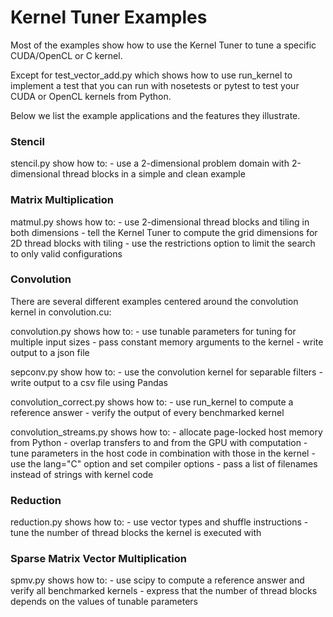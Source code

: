 # Kernel Tuner Examples

Most of the examples show how to use the Kernel Tuner to tune a specific CUDA/OpenCL or C kernel.

Except for test_vector_add.py which shows how to use run_kernel to implement
a test that you can run with nosetests or pytest to test your CUDA or OpenCL kernels from Python.

Below we list the example applications and the features they illustrate.

### Stencil

stencil.py show how to:
     - use a 2-dimensional problem domain with 2-dimensional thread blocks in a simple and clean example

### Matrix Multiplication

matmul.py shows how to:
     - use 2-dimensional thread blocks and tiling in both dimensions
     - tell the Kernel Tuner to compute the grid dimensions for 2D thread blocks with tiling
     - use the restrictions option to limit the search to only valid configurations

### Convolution

There are several different examples centered around the convolution kernel in convolution.cu:

convolution.py shows how to:
     - use tunable parameters for tuning for multiple input sizes
     - pass constant memory arguments to the kernel
     - write output to a json file

sepconv.py show how to:
     - use the convolution kernel for separable filters
     - write output to a csv file using Pandas

convolution_correct.py shows how to:
     - use run_kernel to compute a reference answer 
     - verify the output of every benchmarked kernel

convolution_streams.py shows how to:
     - allocate page-locked host memory from Python
     - overlap transfers to and from the GPU with computation
     - tune parameters in the host code in combination with those in the kernel
     - use the lang="C" option and set compiler options
     - pass a list of filenames instead of strings with kernel code

### Reduction

reduction.py shows how to:
    - use vector types and shuffle instructions
    - tune the number of thread blocks the kernel is executed with

### Sparse Matrix Vector Multiplication

spmv.py shows how to:
    - use scipy to compute a reference answer and verify all benchmarked kernels
    - express that the number of thread blocks depends on the values of tunable parameters

